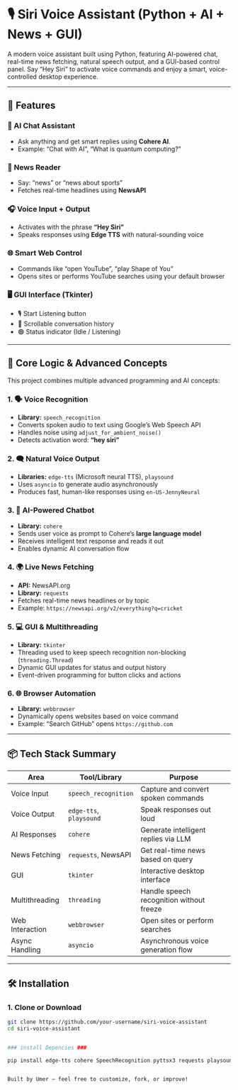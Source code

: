 # 🎙️ Siri Voice Assistant (Python + AI + News + GUI)

A modern voice assistant built using Python, featuring AI-powered chat, real-time news fetching, natural speech output, and a GUI-based control panel. Say “Hey Siri” to activate voice commands and enjoy a smart, voice-controlled desktop experience.

---

## 🚀 Features

### 🧠 AI Chat Assistant
- Ask anything and get smart replies using **Cohere AI**.
- Example: “Chat with AI”, “What is quantum computing?”

### 📰 News Reader
- Say: “news” or “news about sports”
- Fetches real-time headlines using **NewsAPI**

### 🎧 Voice Input + Output
- Activates with the phrase **“Hey Siri”**
- Speaks responses using **Edge TTS** with natural-sounding voice

### 🌐 Smart Web Control
- Commands like “open YouTube”, “play Shape of You”
- Opens sites or performs YouTube searches using your default browser

### 🖥️ GUI Interface (Tkinter)
- 🎙️ Start Listening button
- 📜 Scrollable conversation history
- 🟢 Status indicator (Idle / Listening)

---

## 🧠 Core Logic & Advanced Concepts

This project combines multiple advanced programming and AI concepts:

### 1. 🗣️ **Voice Recognition**
- **Library:** `speech_recognition`
- Converts spoken audio to text using Google’s Web Speech API
- Handles noise using `adjust_for_ambient_noise()`
- Detects activation word: **“hey siri”**

### 2. 🗨️ **Natural Voice Output**
- **Libraries:** `edge-tts` (Microsoft neural TTS), `playsound`
- Uses `asyncio` to generate audio asynchronously
- Produces fast, human-like responses using `en-US-JennyNeural`

### 3. 🧠 **AI-Powered Chatbot**
- **Library:** `cohere`
- Sends user voice as prompt to Cohere’s **large language model**
- Receives intelligent text response and reads it out
- Enables dynamic AI conversation flow

### 4. 🌍 **Live News Fetching**
- **API:** NewsAPI.org
- **Library:** `requests`
- Fetches real-time news headlines or by topic
- Example: `https://newsapi.org/v2/everything?q=cricket`

### 5. 💻 **GUI & Multithreading**
- **Library:** `tkinter`
- Threading used to keep speech recognition non-blocking (`threading.Thread`)
- Dynamic GUI updates for status and output history
- Event-driven programming for button clicks and actions

### 6. 🌐 **Browser Automation**
- **Library:** `webbrowser`
- Dynamically opens websites based on voice command
- Example: “Search GitHub” opens `https://github.com`

---

## 📦 Tech Stack Summary

| Area             | Tool/Library         | Purpose                               |
|------------------|----------------------|----------------------------------------|
| Voice Input      | `speech_recognition` | Capture and convert spoken commands    |
| Voice Output     | `edge-tts`, `playsound` | Speak responses out loud           |
| AI Responses     | `cohere`             | Generate intelligent replies via LLM   |
| News Fetching    | `requests`, NewsAPI  | Get real-time news based on query      |
| GUI              | `tkinter`            | Interactive desktop interface          |
| Multithreading   | `threading`          | Handle speech recognition without freeze|
| Web Interaction  | `webbrowser`         | Open sites or perform searches         |
| Async Handling   | `asyncio`            | Asynchronous voice generation flow     |

---

## 🛠️ Installation

### 1. Clone or Download
```bash
git clone https://github.com/your-username/siri-voice-assistant
cd siri-voice-assistant


### install Depencies ###

pip install edge-tts cohere SpeechRecognition pyttsx3 requests playsound


Built by Umer — feel free to customize, fork, or improve!